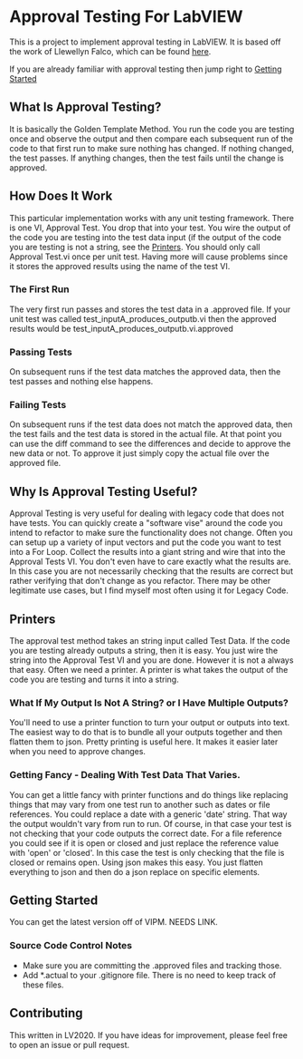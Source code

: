 # Approval Testing For LabVIEW

This is a project to implement approval testing in LabVIEW. It is based off the work of Llewellyn Falco, which can be found [here](https://approvaltests.com/). 

If you are already familiar with approval testing then jump right to [Getting Started](#getting-started)

## What Is Approval Testing?

It is basically the Golden Template Method. You run the code you are testing once and observe the output and then compare each subsequent run of the code to that first run to make sure nothing has changed. If nothing changed, the test passes. If anything changes, then the test fails until the change is approved.

## How Does It Work

This particular implementation works with any unit testing framework. There is one VI, Approval Test. You drop that into your test. You wire the output of the code you are testing into the test data input (if the output of the code you are testing is not a string, see the [Printers](#printers). You should only call Approval Test.vi once per unit test. Having more will cause problems since it stores the approved results using the name of the test VI.

### The First Run

The very first run passes and stores the test data in a .approved file. If your unit test was called test_inputA_produces_outputb.vi then the approved results would be test_inputA_produces_outputb.vi.approved

### Passing Tests

On subsequent runs if the test data matches the approved data, then the test passes and nothing else happens.

### Failing Tests

On subsequent runs if the test data does not match the approved data, then the test fails and the test data is stored in the actual file. At that point you can use the diff command to see the differences and decide to approve the new data or not. To approve it just simply copy the actual file over the approved file.

## Why Is Approval Testing Useful?

Approval Testing is very useful for dealing with legacy code that does not have tests. You can quickly create a "software vise" around the code you intend to refactor to make sure the functionality does not change. Often you can setup up a variety of input vectors and put the code you want to test into a For Loop. Collect the results into a giant string and wire that into the Approval Tests VI. You don't even have to care exactly what the results are. In this case you are not necessarily checking that the results are correct but rather verifying that don't change as you refactor. There may be other legitimate use cases, but I find myself most often using it for Legacy Code.

## Printers

The approval test method takes an string input called Test Data. If the code you are testing already outputs a string, then it is easy. You just wire the string into the Approval Test VI and you are done. However it is not a always that easy. Often we need a printer. A printer is what takes the output of the code you are testing and turns it into a string.

### What If My Output Is Not A String? or I Have Multiple Outputs?

You'll need to use a printer function to turn your output or outputs into text. The easiest way to do that is to bundle all your outputs together and then flatten them to json. Pretty printing is useful here. It makes it easier later when you need to approve changes.

### Getting Fancy - Dealing With Test Data That Varies.

You can get a little fancy with printer functions and do things like replacing things that may vary from one test run to another such as dates or file references. You could replace a date with a generic 'date' string. That way the output wouldn't vary from run to run. Of course, in that case your test is not checking that your code outputs the correct date. For a file reference you could see if it is open or closed and  just replace the reference value with 'open' or 'closed'. In this case the test is only checking that the file is closed or remains open. Using json makes this easy. You just flatten everything to json and then do a json replace on specific elements.

## Getting Started

You can get the latest version off of VIPM. NEEDS LINK. 

### Source Code Control Notes

- Make sure you are committing the .approved files and tracking those.
- Add *.actual to your .gitignore file. There is no need to keep track of these files.

## Contributing

This written in LV2020. If you have ideas for improvement, please feel free to open an issue or pull request.
